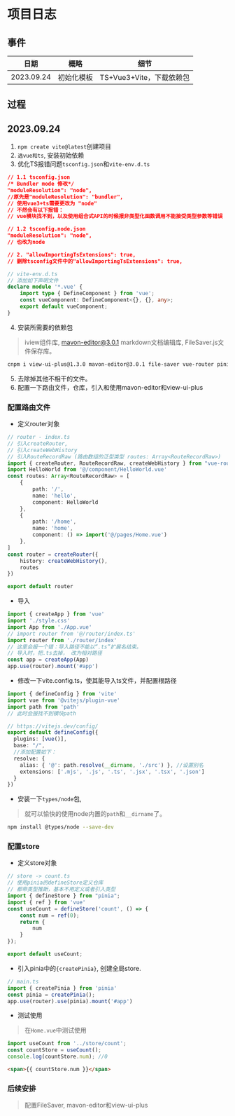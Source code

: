 # 项目日志
## 事件
|日期|概略|细节|
|---|---|---|
|2023.09.24|初始化模板|TS+Vue3+Vite，下载依赖包|

## 过程
## 2023.09.24
1. `npm create vite@latest`创建项目
2. `选vue和ts`, 安装初始依赖
3. 优化TS报错问题`tsconfig.json`和`vite-env.d.ts`
```json
// 1.1 tsconfig.json
/* Bundler mode 修改*/
"moduleResolution": "node",
//原先是"moduleResolution": "bundler", 
// 使用vue3+ts需要更改为 "node"
// 不然会有以下报错：
// vue模块找不到，以及使用组合式API的时候报非类型化函数调用不能接受类型参数等错误

// 1.2 tsconfig.node.json
"moduleResolution": "node",　
// 也改为node

// 2. "allowImportingTsExtensions": true,
// 删除tsconfig文件中的"allowImportingTsExtensions": true,
```
```ts
// vite-env.d.ts
// 添加如下声明文件
declare module '*.vue' {
    import type { DefineComponent } from 'vue';
    const vueComponent: DefineComponent<{}, {}, any>;
    export default vueComponent;
}
```
4. 安装所需要的依赖包
> iview组件库, mavon-editor@3.0.1 markdown文档编辑库, FileSaver.js文件保存库。  
```sh
cnpm i view-ui-plus@1.3.0 mavon-editor@3.0.1 file-saver vue-router pinia --save
```
5. 去除掉其他不相干的文件。
6. 配置一下路由文件，仓库，引入和使用mavon-editor和view-ui-plus

### 配置路由文件
- 定义router对象
```ts
// router - index.ts
// 引入createRouter, 
// 引入createWebHistory
// 引入RouteRecordRaw (路由数组的泛型类型 routes: Array<RouteRecordRaw>)
import { createRouter, RouteRecordRaw, createWebHistory } from "vue-router";
import HelloWorld from '@/component/HelloWorld.vue'
const routes: Array<RouteRecordRaw> = [
    {
        path: '/',
        name: 'hello',
        component: HelloWorld
    },
    {
        path: '/home',
        name: 'home',
        component: () => import('@/pages/Home.vue')
    },
]
const router = createRouter({
    history: createWebHistory(),
    routes
})

export default router
```
- 导入
```ts
import { createApp } from 'vue'
import './style.css'
import App from './App.vue'
// import router from '@/router/index.ts'
import router from './router/index'
// 这里会报一个错：导入路径不能以“.ts”扩展名结束。
// 导入时，把.ts去掉， 改为相对路径
const app = createApp(App)
app.use(router).mount('#app')
```
- 修改一下vite.config.ts，使其能导入ts文件，并配置根路径
```ts
import { defineConfig } from 'vite'
import vue from '@vitejs/plugin-vue'
import path from 'path'
// 此时会报找不到模块path

// https://vitejs.dev/config/
export default defineConfig({
  plugins: [vue()],
  base: "/",
  //添加配置如下：
  resolve: {
    alias: { '@': path.resolve(__dirname, './src') }, //设置别名
    extensions: ['.mjs', '.js', '.ts', '.jsx', '.tsx', '.json']
  }
})
```
- 安装一下`types/node`包,
> 就可以愉快的使用node内置的`path`和`__dirname`了。
```sh
npm install @types/node --save-dev
```

### 配置store
- 定义store对象
```ts
// store -> count.ts
// 使用pinia的defineStore定义仓库
// 都带类型推断，基本不用定义或者引入类型
import { defineStore } from "pinia";
import { ref } from 'vue'
const useCount = defineStore('count', () => {
    const num = ref(0);
    return {
        num
    }
});

export default useCount;
```
- 引入pinia中的`{createPinia}`, 创建全局store.
```ts
// main.ts
import { createPinia } from 'pinia'
const pinia = createPinia();
app.use(router).use(pinia).mount('#app')
```
- 测试使用
> 在`Home.vue`中测试使用
```ts
import useCount from '../store/count';
const countStore = useCount();
console.log(countStore.num); //0
```
```html
<span>{{ countStore.num }}</span>
```

### 后续安排
> 配置FileSaver, mavon-editor和view-ui-plus
